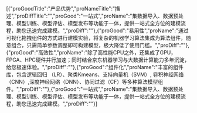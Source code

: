 [{"proGoodTitle":"产品优势","proNameTitle":"描述","proDiffTitle":"","proGood":"一站式","proName":"集数据导入、数据预处理、模型训练、模型评估、模型发布等功能于一体，提供一站式全方位的建模流程，助您迅速完成建模。","proDiff":""},{"proGood":"易用性","proName":"通过可视化拖拽组件的方式进行建模实验，将复杂的机器学习算法集成为算法组件，随意组合，只需简单参数调整即可构建模型，极大降低了使用门槛。","proDiff":""},{"proGood":"高效性","proName":"除了高性能CPU之外，还集成了GPU，FPGA、HPC硬件并行加速；同时结合京东机器学习与大数据计算能力多年沉淀，给您极速体验。","proDiff":""},{"proGood":"组件化","proName":"丰富的组件库，包含逻辑回归 （LR）、聚类Kmeans、支持向量机（SVM）, 卷积神经网络（CNN）,深度神经网络（DNN）、协同过滤（CF）等多种算法模型组件。","proDiff":""},{"proGood":"一站式","proName":"集数据导入、数据预处理、模型训练、模型评估、模型发布等功能于一体，提供一站式全方位的建模流程，助您迅速完成建模。","proDiff":""}]